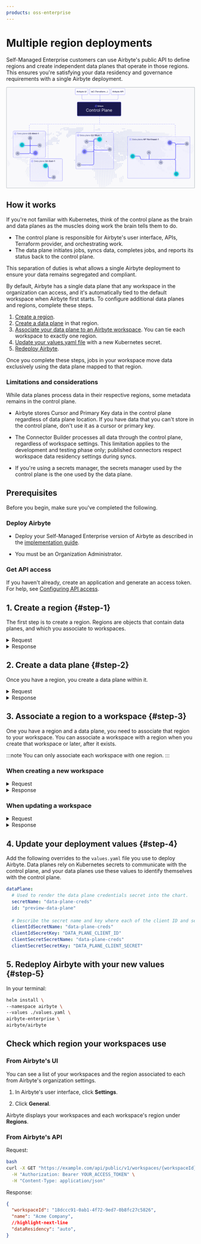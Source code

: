 ```yaml
---
products: oss-enterprise
---
```


# Multiple region deployments

Self-Managed Enterprise customers can use Airbyte's public API to define regions and create independent data planes that operate in those regions. This ensures you're satisfying your data residency and governance requirements with a single Airbyte deployment.

![Stylized diagram showing a control plane above multiple data planes in different global regions](assets/data-planes.png)

## How it works

If you're not familiar with Kubernetes, think of the control plane as the brain and data planes as the muscles doing work the brain tells them to do.

- The control plane is responsible for Airbyte's user interface, APIs, Terraform provider, and orchestrating work.
- The data plane initiates jobs, syncs data, completes jobs, and reports its status back to the control plane.

This separation of duties is what allows a single Airbyte deployment to ensure your data remains segregated and compliant.

By default, Airbyte has a single data plane that any workspace in the organization can access, and it's automatically tied to the default workspace when Airbyte first starts. To configure additional data planes and regions, complete these steps.

1. [Create a region](#step-1).
2. [Create a data plane](#step-2) in that region.
3. [Associate your data plane to an Airbyte workspace](#step-3). You can tie each workspace to exactly one region.
4. [Update your values.yaml file](#step-4) with a new Kubernetes secret.
5. [Redeploy Airbyte](#step-5).

Once you complete these steps, jobs in your workspace move data exclusively using the data plane mapped to that region.

### Limitations and considerations

While data planes process data in their respective regions, some metadata remains in the control plane.

- Airbyte stores Cursor and Primary Key data in the control plane regardless of data plane location. If you have data that you can't store in the control plane, don't use it as a cursor or primary key.

- The Connector Builder processes all data through the control plane, regardless of workspace settings. This limitation applies to the development and testing phase only; published connectors respect workspace data residency settings during syncs.

- If you're using a secrets manager, the secrets manager used by the control plane is the one used by the data plane.

## Prerequisites

Before you begin, make sure you've completed the following.

### Deploy Airbyte

- Deploy your Self-Managed Enterprise version of Airbyte as described in the [implementation guide](implementation-guide).

- You must be an Organization Administrator.

### Get API access

If you haven't already, create an application and generate an access token. For help, see [Configuring API access](../enterprise-setup/api-access-config).

## 1. Create a region {#step-1}

The first step is to create a region. Regions are objects that contain data planes, and which you associate to workspaces.

<details>
  <summary>Request</summary>

Send a POST request to /v1/regions/.

```bash
curl --request POST \
  --url https://example.com/api/public/v1/regions \
  --header 'authorization: Bearer $TOKEN' \
  --header 'content-type: application/json' \
  --data '{
  "name": "aws-us-east-1",
  "organizationId": "00000000-0000-0000-0000-000000000000",
  "enabled": true
}'
```

Include the following parameters in your request.

| Body parameter   | Description                                                                                                                              |
| ---------------- | ---------------------------------------------------------------------------------------------------------------------------------------- |
| `name`           | The name of your region in Airbyte. For simplicity, you might want to make this the same as the actual cloud region this region runs on. |
| `organizationId` | Your Airbyte organization ID. In most cases, this is `00000000-0000-0000-0000-000000000000`.                                             |
| `enabled`        | Set this to true.                                                                                                                        |

For additional request examples, see [the API reference](https://reference.airbyte.com/reference/regions#/).

</details>

<details>
  <summary>Response</summary>

Make note of your `regionId`. You need it to create a data plane.

```json title="200 Successful operation"
{
  //highlight-next-line
  "regionId": "uuid-string",
  "name": "region-name",
  "organizationId": "org-uuid-string",
  "enabled": true,
  "createdAt": "timestamp-string",
  "updatedAt": "timestamp-string"
}
```

</details>

## 2. Create a data plane {#step-2}

Once you have a region, you create a data plane within it.

<details>
  <summary>Request</summary>

Send a POST request to /v1/regions/`<REGION_ID>`/dataplanes.

```bash
curl --request POST \
  --url https://example.com/api/public/v1/regions/116a49ab-b04a-49d6-8f9e-4d9d6a4189cc/dataplanes \
  --header 'authorization: Bearer $TOKEN' \
  --header 'content-type: application/json' \
  --data '{
  "name": "aws-us-west-3-dp-8",
  "enabled": true
}'
```

Include the following parameters in your request.

| Body parameter | Description                                                                                                         |
| -------------- | ------------------------------------------------------------------------------------------------------------------- |
| `name`         | The name of your data plane. For simplicity, you might want to name it based on the region in which you created it. |
| `enabled`      | Set this to true.                                                                                                   |

For additional request examples, see [the API reference](https://reference.airbyte.com/reference/regions#/).

</details>

<details>
  <summary>Response</summary>

Make note of your `dataplaneId`, `clientId` and `clientSecret`. You need them to associate your workspace to a region.

```json title="200 Successful operation"
json
{
  "dataplaneId": "uuid-string",
  "clientId": "client-id-string",
  "clientSecret": "client-secret-string"
}
```

</details>

## 3. Associate a region to a workspace {#step-3}

One you have a region and a data plane, you need to associate that region to your workspace. You can associate a workspace with a region when you create that workspace or later, after it exists.

:::note
You can only associate each workspace with one region.
:::

### When creating a new workspace

<details>
  <summary>Request</summary>

Send a POST request to /v1/workspaces/

```bash
curl -X POST "https://example.com/api/public/v1/workspaces" \
  -H "Authorization: Bearer YOUR_ACCESS_TOKEN" \
  -H "Content-Type: application/json" \
  -d '{
    "name": "My New Workspace",
    "dataResidency": "auto"
  }'
```

Include the following parameters in your request.

| Body parameter  | Description                            |
| --------------- | -------------------------------------- |
| `name`          | The name of your workspace in Airbyte. |
| `dataResidency` | A string with a region identifier.      |

</details>

<details>
  <summary>Response</summary>

```json
{
  "workspaceId": "uuid-string",
  "name": "workspace-name",
  "dataResidency": "auto",
  "notifications": {
    "failure": {},
    "success": {}
  }
}
```

</details>

### When updating a workspace

<details>
  <summary>Request</summary>

Send a PATCH request to /v1/workspaces/`{workspaceId}`

```bash
curl -X PATCH "https://example.com/api/public/v1/workspaces/{workspaceId}" \
  -H "Authorization: Bearer YOUR_ACCESS_TOKEN" \
  -H "Content-Type: application/json" \
  -d '{
    "name": "Updated Workspace Name",
    "dataResidency": "us-west"
  }'
```

Include the following parameters in your request.

| Body parameter  | Description                            |
| --------------- | -------------------------------------- |
| `name`          | The name of your workspace in Airbyte. |
| `dataResidency` | A string with a region identifier.      |

</details>

<details>
  <summary>Response</summary>

```json
{
  "workspaceId": "uuid-string",
  "name": "updated-workspace-name",
  "dataResidency": "region-identifier",
  "notifications": {
    "failure": {},
    "success": {}
  }
}
```

</details>

## 4. Update your deployment values {#step-4}

Add the following overrides to the `values.yaml` file you use to deploy Airbyte. Data planes rely on Kubernetes secrets to communicate with the control plane, and your data planes use these values to identify themselves with the control plane.

```yaml title="values.yaml"
dataPlane:
  # Used to render the data plane credentials secret into the chart.
  secretName: "data-plane-creds"
  id: "preview-data-plane"

  # Describe the secret name and key where each of the client ID and secret are stored.
  clientIdSecretName: "data-plane-creds"
  clientIdSecretKey: "DATA_PLANE_CLIENT_ID"
  clientSecretSecretName: "data-plane-creds"
  clientSecretSecretKey: "DATA_PLANE_CLIENT_SECRET"
```

## 5. Redeploy Airbyte with your new values {#step-5}

In your terminal:

```bash
helm install \
--namespace airbyte \
--values ./values.yaml \
airbyte-enterprise \
airbyte/airbyte
```

## Check which region your workspaces use

### From Airbyte's UI

You can see a list of your workspaces and the region associated to each from Airbyte's organization settings.

1. In Airbyte's user interface, click **Settings**.

2. Click **General**.

Airbyte displays your workspaces and each workspace's region under **Regions**.

### From Airbyte's API

Request:

```bash
bash
curl -X GET "https://example.com/api/public/v1/workspaces/{workspaceId}" \
  -H "Authorization: Bearer YOUR_ACCESS_TOKEN" \
  -H "Content-Type: application/json"
```

Response:

```json
{
  "workspaceId": "18dccc91-0ab1-4f72-9ed7-0b8fc27c5826",
  "name": "Acme Company",
  //highlight-next-line
  "dataResidency": "auto",
}
```

